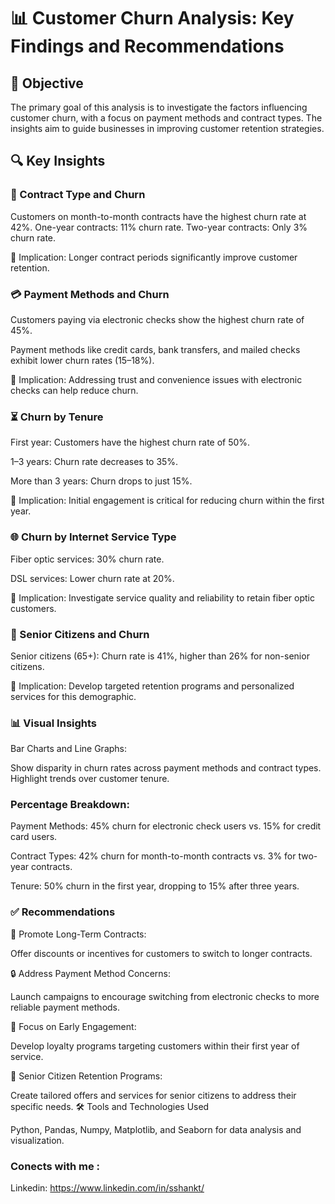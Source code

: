 # 📊 Customer Churn Analysis: Key Findings and Recommendations

## 🎯 Objective

The primary goal of this analysis is to investigate the factors influencing customer churn, with a focus on payment methods and contract types. The insights aim to guide businesses in improving customer retention strategies.

## 🔍 Key Insights

### 📝 Contract Type and Churn

Customers on month-to-month contracts have the highest churn rate at 42%.
One-year contracts: 11% churn rate.
Two-year contracts: Only 3% churn rate.

📌 Implication: Longer contract periods significantly improve customer retention.

### 💳 Payment Methods and Churn

Customers paying via electronic checks show the highest churn rate of 45%.

Payment methods like credit cards, bank transfers, and mailed checks exhibit lower churn rates (15–18%).

📌 Implication: Addressing trust and convenience issues with electronic checks can help reduce churn.

### ⏳ Churn by Tenure

First year: Customers have the highest churn rate of 50%.

1–3 years: Churn rate decreases to 35%.

More than 3 years: Churn drops to just 15%.

📌 Implication: Initial engagement is critical for reducing churn within the first year.

### 🌐 Churn by Internet Service Type

Fiber optic services: 30% churn rate.

DSL services: Lower churn rate at 20%.

📌 Implication: Investigate service quality and reliability to retain fiber optic customers.

### 👵 Senior Citizens and Churn

Senior citizens (65+): Churn rate is 41%, higher than 26% for non-senior citizens.

📌 Implication: Develop targeted retention programs and personalized services for this demographic.

### 📊 Visual Insights

Bar Charts and Line Graphs:

Show disparity in churn rates across payment methods and contract types.
Highlight trends over customer tenure.
### Percentage Breakdown:

Payment Methods: 45% churn for electronic check users vs. 15% for credit card users.

Contract Types: 42% churn for month-to-month contracts vs. 3% for two-year contracts.

Tenure: 50% churn in the first year, dropping to 15% after three years.

### ✅ Recommendations

📅 Promote Long-Term Contracts:

Offer discounts or incentives for customers to switch to longer contracts.

🔒 Address Payment Method Concerns:

Launch campaigns to encourage switching from electronic checks to more reliable payment methods.

🤝 Focus on Early Engagement:

Develop loyalty programs targeting customers within their first year of service.

👵 Senior Citizen Retention Programs:

Create tailored offers and services for senior citizens to address their specific needs.
🛠 Tools and Technologies Used

Python, Pandas, Numpy, Matplotlib, and Seaborn for data analysis and visualization.

### Conects with me :

Linkedin: https://www.linkedin.com/in/sshankt/
